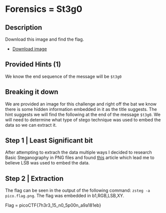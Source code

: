 # Forensics = St3g0
## Description
Download this image and find the flag.
-   [Download image](https://artifacts.picoctf.net/c/423/pico.flag.png)

## Provided Hints (1)
We know the end sequence of the message will be `$t3g0`

## Breaking it down
We are provided an image for this challenge and right off the bat we know there is some hidden information embedded in it as the title suggests. The hint suggests we will find the following at the end of the message `$t3g0`.  We will need to determine what type of stego technique was used to embed the data so we can extract it.

## Step 1 | Least Significant bit
After attempting to extrach the data multiple ways I decided to research Basic Steganography in PNG files and found [this](https://shanereilly.net/posts/basic_steganography_and_png_files/) article which lead me to believe LSB was used to embed the data.

## Step 2 | Extraction
The flag can be seen in the output of the following command: `zsteg -a pico.flag.png`. The flag was embedded in b1,RGB,LSB,XY.


Flag = picoCTF{7h3r3_15_n0_5p00n_a9a181eb}